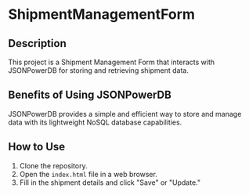 # ShipmentManagementForm

## Description
This project is a Shipment Management Form that interacts with JSONPowerDB for storing and retrieving shipment data.

## Benefits of Using JSONPowerDB
JSONPowerDB provides a simple and efficient way to store and manage data with its lightweight NoSQL database capabilities.

## How to Use
1. Clone the repository.
2. Open the `index.html` file in a web browser.
3. Fill in the shipment details and click "Save" or "Update."
